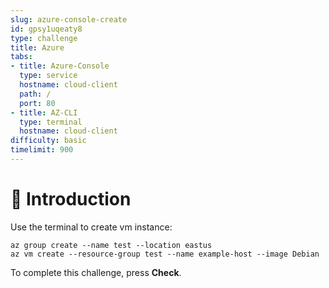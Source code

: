 ```yaml
---
slug: azure-console-create
id: gpsy1uqeaty8
type: challenge
title: Azure
tabs:
- title: Azure-Console
  type: service
  hostname: cloud-client
  path: /
  port: 80
- title: AZ-CLI
  type: terminal
  hostname: cloud-client
difficulty: basic
timelimit: 900
---
```

👋 Introduction
===============

Use the terminal to create vm instance:

```
az group create --name test --location eastus
az vm create --resource-group test --name example-host --image Debian

```

To complete this challenge, press **Check**.

